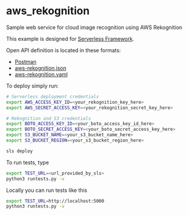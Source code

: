 # aws_rekognition
Sample web service for cloud image recognition using AWS Rekognition

This example is designed for [Serverless Framework](https://www.serverless.com/).

Open API definition is located in these formats:
* [Postman](https://documenter.getpostman.com/view/12164167/U16ks5sm)
* [aws-rekognition.json](openapi/aws-rekognition.json)
* [aws-rekognition.yaml](openapi/aws-rekognition.yaml)

To deploy simply run:
```bash
# Serverless deployment credentials
export AWS_ACCESS_KEY_ID=<your_rekognition_key_here>
export AWS_SECRET_ACCESS_KEY=<your_rekognition_secret_key_here>

# Rekognition and S3 credentials
export BOTO_ACCESS_KEY_ID=<your_boto_access_key_id_here>
export BOTO_SECRET_ACCESS_KEY=<your_boto_secret_access_key_here>
export S3_BUCKET_NAME=<your_s3_bucket_name_here>
export S3_BUCKET_REGION=<your_s3_bucket_region_here>

sls deploy
```

To run tests, type
```bash
export TEST_URL=<url_provided_by_sls>
python3 runtests.py -v
```

Locally you can run tests like this
```bash
export TEST_URL=http://localhost:5000
python3 runtests.py -v
```